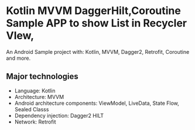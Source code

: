 # Kotlin MVVM DaggerHilt,Coroutine Sample APP to show List in Recycler VIew,

An Android Sample project with: Kotlin, MVVM, Dagger2, Retrofit, Coroutine and more.

## Major technologies

- Language: Kotlin
- Architecture: MVVM
- Android architecture components: ViewModel, LiveData, State Flow, Sealed Classs
- Dependency injection: Dagger2 HILT
- Network: Retrofit
